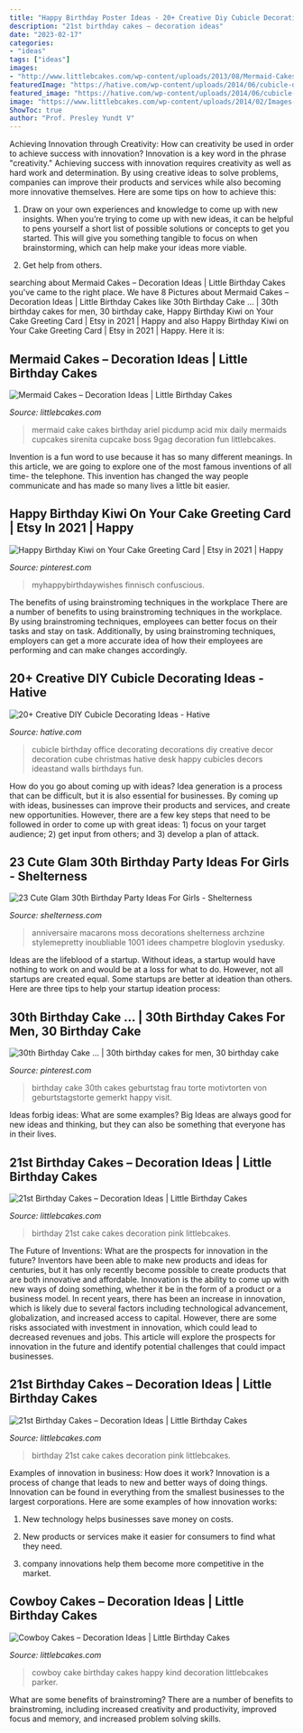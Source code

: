 ```yaml
---
title: "Happy Birthday Poster Ideas - 20+ Creative Diy Cubicle Decorating Ideas"
description: "21st birthday cakes – decoration ideas"
date: "2023-02-17"
categories:
- "ideas"
tags: ["ideas"]
images:
- "http://www.littlebcakes.com/wp-content/uploads/2013/08/Mermaid-Cakes.jpg"
featuredImage: "https://hative.com/wp-content/uploads/2014/06/cubicle-decorating-ideas/14-office-cubicle-decorating-ideas.jpg"
featured_image: "https://hative.com/wp-content/uploads/2014/06/cubicle-decorating-ideas/14-office-cubicle-decorating-ideas.jpg"
image: "https://www.littlebcakes.com/wp-content/uploads/2014/02/Images-of-21st-Birthday-Cakes.jpg"
ShowToc: true
author: "Prof. Presley Yundt V"
---
```



Achieving Innovation through Creativity: How can creativity be used in order to achieve success with innovation?
Innovation is a key word in the phrase "creativity." Achieving success with innovation requires creativity as well as hard work and determination. By using creative ideas to solve problems, companies can improve their products and services while also becoming more innovative themselves. Here are some tips on how to achieve this: 
1. Draw on your own experiences and knowledge to come up with new insights. When you’re trying to come up with new ideas, it can be helpful to pens yourself a short list of possible solutions or concepts to get you started. This will give you something tangible to focus on when brainstorming, which can help make your ideas more viable. 

2. Get help from others.

	

		
searching about Mermaid Cakes – Decoration Ideas | Little Birthday Cakes you've came to the right place. We have 8 Pictures about Mermaid Cakes – Decoration Ideas | Little Birthday Cakes like 30th Birthday Cake … | 30th birthday cakes for men, 30 birthday cake, Happy Birthday Kiwi on Your Cake Greeting Card | Etsy in 2021 | Happy and also Happy Birthday Kiwi on Your Cake Greeting Card | Etsy in 2021 | Happy. Here it is:
		
    
## Mermaid Cakes – Decoration Ideas | Little Birthday Cakes

<img loading=lazy src="http://www.littlebcakes.com/wp-content/uploads/2013/08/Mermaid-Cakes.jpg" onerror="this.onerror=null;this.src='https://tse4.mm.bing.net/th?id=OIP.Q0oSX9LkHlPj5b2IiLa0FwHaNI&amp;pid=15.1';" alt="Mermaid Cakes – Decoration Ideas | Little Birthday Cakes">

_Source: littlebcakes.com_

>mermaid cake cakes birthday ariel picdump acid mix daily mermaids cupcakes sirenita cupcake boss 9gag decoration fun littlebcakes. 

	

Invention is a fun word to use because it has so many different meanings. In this article, we are going to explore one of the most famous inventions of all time- the telephone. This invention has changed the way people communicate and has made so many lives a little bit easier.

    
## Happy Birthday Kiwi On Your Cake Greeting Card | Etsy In 2021 | Happy

<img loading=lazy src="https://i.pinimg.com/736x/0b/33/1c/0b331c5a44347bde45c2a451901639bf--art-prints-quotes-funny-birthday-cards.jpg" onerror="this.onerror=null;this.src='https://tse4.mm.bing.net/th?id=OIP.-f2NEspe6JWj0H1dx5OfyAHaLG&amp;pid=15.1';" alt="Happy Birthday Kiwi on Your Cake Greeting Card | Etsy in 2021 | Happy">

_Source: pinterest.com_

>myhappybirthdaywishes finnisch confuscious. 

	

The benefits of using brainstroming techniques in the workplace
There are a number of benefits to using brainstroming techniques in the workplace. By using brainstroming techniques, employees can better focus on their tasks and stay on task. Additionally, by using brainstroming techniques, employers can get a more accurate idea of how their employees are performing and can make changes accordingly.

    
## 20+ Creative DIY Cubicle Decorating Ideas - Hative

<img loading=lazy src="https://hative.com/wp-content/uploads/2014/06/cubicle-decorating-ideas/14-office-cubicle-decorating-ideas.jpg" onerror="this.onerror=null;this.src='https://tse2.mm.bing.net/th?id=OIP.dUqfod3d79Gb1u8tJGB9AgHaJ4&amp;pid=15.1';" alt="20+ Creative DIY Cubicle Decorating Ideas - Hative">

_Source: hative.com_

>cubicle birthday office decorating decorations diy creative decor decoration cube christmas hative desk happy cubicles decors ideastand walls birthdays fun. 

	

How do you go about coming up with ideas?
Idea generation is a process that can be difficult, but it is also essential for businesses. By coming up with ideas, businesses can improve their products and services, and create new opportunities. However, there are a few key steps that need to be followed in order to come up with great ideas: 1) focus on your target audience; 2) get input from others; and 3) develop a plan of attack.

    
## 23 Cute Glam 30th Birthday Party Ideas For Girls - Shelterness

<img loading=lazy src="https://i.shelterness.com/2017/02/08-moss-30-with-floral-decor-and-lots-of-candles.jpg" onerror="this.onerror=null;this.src='https://tse3.mm.bing.net/th?id=OIP.myTpue6Xjo-mm6QgFy8tkgHaLH&amp;pid=15.1';" alt="23 Cute Glam 30th Birthday Party Ideas For Girls - Shelterness">

_Source: shelterness.com_

>anniversaire macarons moss decorations shelterness archzine stylemepretty inoubliable 1001 idees champetre bloglovin ysedusky. 

	

Ideas are the lifeblood of a startup. Without ideas, a startup would have nothing to work on and would be at a loss for what to do. However, not all startups are created equal. Some startups are better at ideation than others. Here are three tips to help your startup ideation process:

    
## 30th Birthday Cake … | 30th Birthday Cakes For Men, 30 Birthday Cake

<img loading=lazy src="https://i.pinimg.com/736x/7a/9d/01/7a9d01724d971df464378ef7e72c2117--th-birthday-cake-for-her-th-birthday-decorations.jpg" onerror="this.onerror=null;this.src='https://tse1.mm.bing.net/th?id=OIP.PsgxP0P4SgeUgO3I8HzbgQHaLA&amp;pid=15.1';" alt="30th Birthday Cake … | 30th birthday cakes for men, 30 birthday cake">

_Source: pinterest.com_

>birthday cake 30th cakes geburtstag frau torte motivtorten von geburtstagstorte gemerkt happy visit. 

	

Ideas forbig ideas: What are some examples?
Big Ideas are always good for new ideas and thinking, but they can also be something that everyone has in their lives.

    
## 21st Birthday Cakes – Decoration Ideas | Little Birthday Cakes

<img loading=lazy src="http://www.littlebcakes.com/wp-content/uploads/2014/02/Images-of-21st-Birthday-Cakes-768x1024.jpg" onerror="this.onerror=null;this.src='https://tse1.mm.bing.net/th?id=OIP.JcL9Uv2HdGwtqFyssu1glgHaJ4&amp;pid=15.1';" alt="21st Birthday Cakes – Decoration Ideas | Little Birthday Cakes">

_Source: littlebcakes.com_

>birthday 21st cake cakes decoration pink littlebcakes. 

	

The Future of Inventions: What are the prospects for innovation in the future?
Inventors have been able to make new products and ideas for centuries, but it has only recently become possible to create products that are both innovative and affordable. Innovation is the ability to come up with new ways of doing something, whether it be in the form of a product or a business model. In recent years, there has been an increase in innovation, which is likely due to several factors including technological advancement, globalization, and increased access to capital. However, there are some risks associated with investment in innovation, which could lead to decreased revenues and jobs. This article will explore the prospects for innovation in the future and identify potential challenges that could impact businesses.

    
## 21st Birthday Cakes – Decoration Ideas | Little Birthday Cakes

<img loading=lazy src="https://www.littlebcakes.com/wp-content/uploads/2014/02/Images-of-21st-Birthday-Cakes.jpg" onerror="this.onerror=null;this.src='https://tse3.mm.bing.net/th?id=OIP.7ceUCD8BGLXEkUFyYyEfdAHaJ4&amp;pid=15.1';" alt="21st Birthday Cakes – Decoration Ideas | Little Birthday Cakes">

_Source: littlebcakes.com_

>birthday 21st cake cakes decoration pink littlebcakes. 

	

Examples of innovation in business: How does it work?
Innovation is a process of change that leads to new and better ways of doing things. Innovation can be found in everything from the smallest businesses to the largest corporations. Here are some examples of how innovation works:
1. New technology helps businesses save money on costs.

2. New products or services make it easier for consumers to find what they need.

3. company innovations help them become more competitive in the market.


    
## Cowboy Cakes – Decoration Ideas | Little Birthday Cakes

<img loading=lazy src="http://www.littlebcakes.com/wp-content/uploads/2014/02/Cowboy-Cake.jpg" onerror="this.onerror=null;this.src='https://tse1.mm.bing.net/th?id=OIP.xTADRv11sYCvkGf27jbytAHaJ4&amp;pid=15.1';" alt="Cowboy Cakes – Decoration Ideas | Little Birthday Cakes">

_Source: littlebcakes.com_

>cowboy cake birthday cakes happy kind decoration littlebcakes parker. 

	

What are some benefits of brainstroming?
There are a number of benefits to brainstroming, including increased creativity and productivity, improved focus and memory, and increased problem solving skills.

